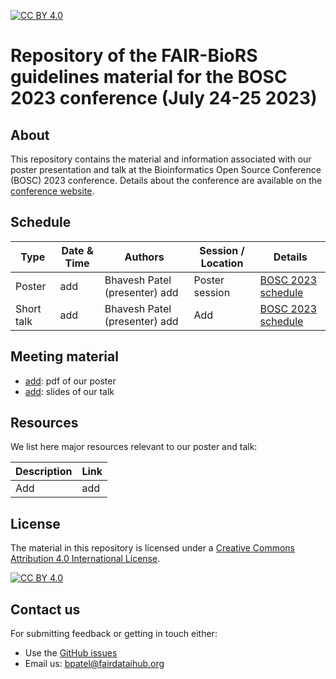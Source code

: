 [![CC BY 4.0][cc-by-shield]][cc-by]

[cc-by]: http://creativecommons.org/licenses/by/4.0/
[cc-by-shield]: https://img.shields.io/badge/License-CC%20BY%204.0-lightgrey.svg
[cc-by-image]: https://i.creativecommons.org/l/by/4.0/88x31.png

# Repository of the FAIR-BioRS guidelines material for the BOSC 2023 conference (July 24-25 2023)

## About

This repository contains the material and information associated with our poster presentation and talk at the Bioinformatics Open Source Conference (BOSC) 2023 conference. Details about the conference are available on the [conference website](https://www.open-bio.org/events/bosc-2023/). 

## Schedule

| Type            | Date & Time             | Authors                          | Session / Location                                              | Details |
| --------------- | -----------------|--------------------------------- |------------------------------------------------------ |------------------- |
| Poster          | add |Bhavesh Patel (presenter) add | Poster session  | [BOSC 2023 schedule](https://www.open-bio.org/events/bosc-2023/bosc-2023-schedule/) |
| Short talk      |  add |Bhavesh Patel (presenter) add | Add | [BOSC 2023 schedule](https://www.open-bio.org/events/bosc-2023/bosc-2023-schedule/) |


## Meeting material

- [add](add): pdf of our poster
- [add](add): slides of our talk

## Resources

We list here major resources relevant to our poster and talk:

| Description                                         | Link                                                              |
| --------------------------------------------------  | ----------------------------------------------------------------- |
| Add                           | add |


## License
The material in this repository is licensed under a
[Creative Commons Attribution 4.0 International License][cc-by].

[![CC BY 4.0][cc-by-image]][cc-by]

## Contact us
For submitting feedback or getting in touch either:
- Use the [GitHub issues](https://github.com/fairdataihub/FAIR-BioRS-BOSC2023/issues) 
- Email us: bpatel@fairdataihub.org
